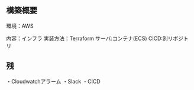 ## 構築概要 
環境：AWS

内容：インフラ 
実装方法：Terraform 
サーバ:コンテナ(ECS) 
CICD:別リポジトリ 

## 残 
・Cloudwatchアラーム 
・Slack 
・CICD 
